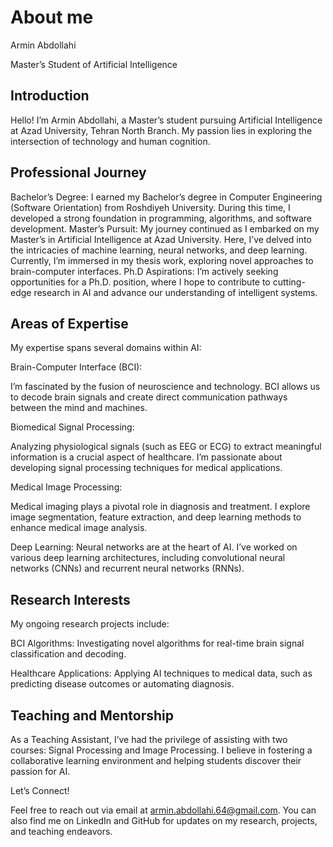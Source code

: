 # About me

Armin Abdollahi

Master’s Student of Artificial Intelligence

## Introduction

Hello! I’m Armin Abdollahi, a Master’s student pursuing Artificial Intelligence at Azad University, Tehran North Branch. My passion lies in exploring the intersection of technology and human cognition.


## Professional Journey

Bachelor’s Degree: I earned my Bachelor’s degree in Computer Engineering (Software Orientation) from Roshdiyeh University. During this time, I developed a strong foundation in programming, algorithms, and software development.
Master’s Pursuit: My journey continued as I embarked on my Master’s in Artificial Intelligence at Azad University. Here, I’ve delved into the intricacies of machine learning, neural networks, and deep learning. Currently, I’m immersed in my thesis work, exploring novel approaches to brain-computer interfaces.
Ph.D Aspirations: I’m actively seeking opportunities for a Ph.D. position, where I hope to contribute to cutting-edge research in AI and advance our understanding of intelligent systems.


## Areas of Expertise
My expertise spans several domains within AI:

Brain-Computer Interface (BCI):

I’m fascinated by the fusion of neuroscience and technology. BCI allows us to decode brain signals and create direct communication pathways between the mind and machines.

Biomedical Signal Processing:

Analyzing physiological signals (such as EEG or ECG) to extract meaningful information is a crucial aspect of healthcare. I’m passionate about developing signal processing techniques for medical applications.

Medical Image Processing:

Medical imaging plays a pivotal role in diagnosis and treatment. I explore image segmentation, feature extraction, and deep learning methods to enhance medical image analysis.

Deep Learning:
Neural networks are at the heart of AI. I’ve worked on various deep learning architectures, including convolutional neural networks (CNNs) and recurrent neural networks (RNNs).


## Research Interests
My ongoing research projects include:

BCI Algorithms: Investigating novel algorithms for real-time brain signal classification and decoding.

Healthcare Applications: Applying AI techniques to medical data, such as predicting disease outcomes or automating diagnosis.

## Teaching and Mentorship
As a Teaching Assistant, I’ve had the privilege of assisting with two courses: Signal Processing and Image Processing. I believe in fostering a collaborative learning environment and helping students discover their passion for AI.


Let’s Connect!

Feel free to reach out via email at armin.abdollahi.64@gmail.com. You can also find me on LinkedIn and GitHub for updates on my research, projects, and teaching endeavors.
